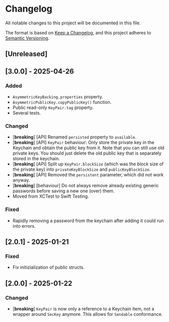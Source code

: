 # Changelog

All notable changes to this project will be documented in this file.

The format is based on [Keep a Changelog](https://keepachangelog.com/en/1.1.0/),
and this project adheres to [Semantic Versioning](https://semver.org/spec/v2.0.0.html).

## [Unreleased]

## [3.0.0] - 2025-04-26

### Added

- `AsymmetricKeyBacking.properties` property.
- `AsymmetricPublicKey.copyPublicKey()` function.
- Public read-only `KeyPair.tag` property.
- Several tests.

### Changed

- [__breaking__] [API] Renamed `persisted` property to `available`.
- [__breaking__] [API] `KeyPair` behaviour: Only store the private key in the
Keychain and obtain the public key from it. Note that you can still use old
private keys. You should just delete the old public key that is separately
stored in the keychain.
- [__breaking__] [API] Split up `KeyPair.blockSize` (which was the block size
of the private key) into `privateKeyBlockSize` and `publicKeyBlockSize`.
- [__breaking__] [API] Removed the `persistent` parameter, which did not work
anyway.
- [__breaking__] [behaviour] Do not always remove already existing generic
passwords before saving a new one (over) them.
- Moved from XCTest to Swift Testing.

### Fixed

- Rapidly removing a password from the keychain after adding it could run into
errors.

## [2.0.1] - 2025-01-21

### Fixed

- Fix initizialization of public structs.


## [2.0.0] - 2025-01-22

### Changed

- [__breaking__] `KeyPair` is now only a reference to a Keychain item, not a
wrapper around `SecKey` anymore. This allows for `Sendable` conformance.
